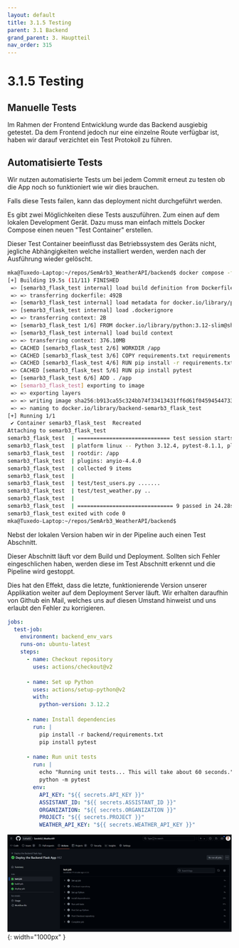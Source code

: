 ```yaml
---
layout: default
title: 3.1.5 Testing
parent: 3.1 Backend
grand_parent: 3. Hauptteil
nav_order: 315
---
```


# 3.1.5 Testing

## Manuelle Tests

Im Rahmen der Frontend Entwicklung wurde das Backend ausgiebig getestet. Da dem Frontend jedoch nur eine einzelne Route verfügbar ist, haben wir darauf verzichtet ein Test Protokoll zu führen.

## Automatisierte Tests

Wir nutzen automatisierte Tests um bei jedem Commit erneut zu testen ob die App noch so funktioniert wie wir dies brauchen.

Falls diese Tests failen, kann das deployment nicht durchgeführt werden.

Es gibt zwei Möglichkeiten diese Tests auszuführen. Zum einen auf dem lokalen Development Gerät.
Dazu muss man einfach mittels Docker Compose einen neuen "Test Container" erstellen.

Dieser Test Container beeinflusst das Betriebssystem des Geräts nicht, jegliche Abhängigkeiten welche installiert werden, werden nach der Ausführung wieder gelöscht.

``` bash
mka@Tuxedo-Laptop:~/repos/SemArb3_WeatherAPI/backend$ docker compose -f compose.test.yaml up --build
[+] Building 19.5s (11/11) FINISHED                                                                                                                  docker:default
 => [semarb3_flask_test internal] load build definition from Dockerfile.test                                                                                   0.0s
 => => transferring dockerfile: 492B                                                                                                                           0.0s
 => [semarb3_flask_test internal] load metadata for docker.io/library/python:3.12-slim                                                                        12.3s
 => [semarb3_flask_test internal] load .dockerignore                                                                                                           0.0s
 => => transferring context: 2B                                                                                                                                0.0s
 => [semarb3_flask_test 1/6] FROM docker.io/library/python:3.12-slim@sha256:0344c96b58434a82ca2ccab7bcafba919475572ff9c1fcfa68766f70fae16e26                   0.0s
 => [semarb3_flask_test internal] load build context                                                                                                           2.5s
 => => transferring context: 376.10MB                                                                                                                          2.4s
 => CACHED [semarb3_flask_test 2/6] WORKDIR /app                                                                                                               0.0s
 => CACHED [semarb3_flask_test 3/6] COPY requirements.txt requirements.txt                                                                                     0.0s
 => CACHED [semarb3_flask_test 4/6] RUN pip install -r requirements.txt                                                                                        0.0s
 => CACHED [semarb3_flask_test 5/6] RUN pip install pytest                                                                                                     0.0s
 => [semarb3_flask_test 6/6] ADD . /app                                                                                                                        2.6s
 => [semarb3_flask_test] exporting to image                                                                                                                    1.9s
 => => exporting layers                                                                                                                                        1.8s
 => => writing image sha256:b913ca55c324bb74f33413431ff6d61f0459454473391db272838bf5064be4f8                                                                   0.0s
 => => naming to docker.io/library/backend-semarb3_flask_test                                                                                                  0.0s
[+] Running 1/1
 ✔ Container semarb3_flask_test  Recreated                                                                                                                     0.2s 
Attaching to semarb3_flask_test
semarb3_flask_test  | ============================= test session starts ==============================
semarb3_flask_test  | platform linux -- Python 3.12.4, pytest-8.1.1, pluggy-1.5.0
semarb3_flask_test  | rootdir: /app
semarb3_flask_test  | plugins: anyio-4.4.0
semarb3_flask_test  | collected 9 items
semarb3_flask_test  | 
semarb3_flask_test  | test/test_users.py .......                                               [ 77%]
semarb3_flask_test  | test/test_weather.py ..                                                  [100%]
semarb3_flask_test  | 
semarb3_flask_test  | ============================== 9 passed in 24.28s ==============================
semarb3_flask_test exited with code 0
mka@Tuxedo-Laptop:~/repos/SemArb3_WeatherAPI/backend$ 
```

Nebst der lokalen Version haben wir in der Pipeline auch einen Test Abschnitt.

Dieser Abschnitt läuft vor dem Build und Deployment. Sollten sich Fehler eingeschlichen haben, werden diese im Test Abschnitt erkennt und die Pipeline wird gestoppt.

Dies hat den Effekt, dass die letzte, funktionierende Version unserer Applikation weiter auf dem Deployment Server läuft. Wir erhalten daraufhin von Github ein Mail, welches uns auf diesen Umstand hinweist und uns erlaubt den Fehler zu korrigieren.

``` yaml
jobs:
  test-job:
    environment: backend_env_vars
    runs-on: ubuntu-latest
    steps:
      - name: Checkout repository
        uses: actions/checkout@v2
      
      - name: Set up Python
        uses: actions/setup-python@v2
        with:
          python-version: 3.12.2
      
      - name: Install dependencies
        run: |
          pip install -r backend/requirements.txt
          pip install pytest
        
      - name: Run unit tests
        run: |
          echo "Running unit tests... This will take about 60 seconds."
          python -m pytest
        env:
          API_KEY: "${{ secrets.API_KEY }}"
          ASSISTANT_ID: "${{ secrets.ASSISTANT_ID }}"
          ORGANIZATION: "${{ secrets.ORGANIZATION }}"
          PROJECT: "${{ secrets.PROJECT }}"
          WEATHER_API_KEY: "${{ secrets.WEATHER_API_KEY }}"
```

![Test Stage during deployment](../ressources/images/backend/test_stage_pipeline.PNG){: width="1000px" }

